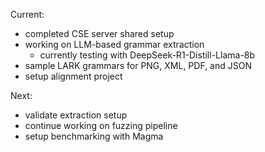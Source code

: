 Current:

- completed CSE server shared setup
- working on LLM-based grammar extraction
  - currently testing with DeepSeek-R1-Distill-Llama-8b
- sample LARK grammars for PNG, XML, PDF, and JSON
- setup alignment project

Next:

- validate extraction setup
- continue working on fuzzing pipeline
- setup benchmarking with Magma

